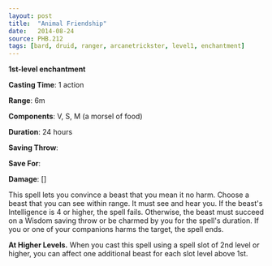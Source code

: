 ```yaml
---
layout: post
title:  "Animal Friendship"
date:   2014-08-24
source: PHB.212
tags: [bard, druid, ranger, arcanetrickster, level1, enchantment]
---
```


**1st-level enchantment**

**Casting Time**: 1 action

**Range**: 6m

**Components**: V, S, M (a morsel of food)

**Duration**: 24 hours

**Saving Throw**:

**Save For**:

**Damage**: []

This spell lets you convince a beast that you mean it no harm. Choose a beast that you can see within range. It must see and hear you. If the beast's Intelligence is 4 or higher, the spell fails. Otherwise, the beast must succeed on a Wisdom saving throw or be charmed by you for the spell's duration. If you or one of your companions harms the target, the spell ends.

**At Higher Levels.** When you cast this spell using a spell slot of 2nd level or higher, you can affect one additional beast for each slot level above 1st.
